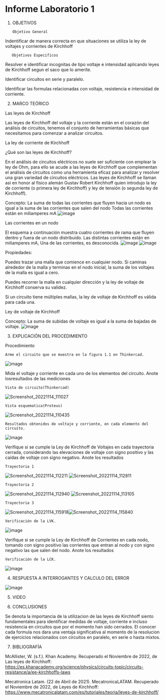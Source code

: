 # Informe Laboratorio 1


1. OBJETIVOS
  
       Objetivo General

Indentificar de manera correcta en que situaciones se utiliza la ley de voltajes y corrientes de Kirchhoff

       Objetivos Especificos

Resolver e identificar incognitas de tipo voltaje e intensidad aplicando leyes de Kirchhoff segun el saco que lo amerite.

Identificar circuitos en serie y paralelo.

Identificar las formulas relacionadas con voltaje, resistencia e intensidad de corriente.

2. MARCO TEÓRICO 

Las leyes de Kirchhoff

Las leyes de Kirchhoff del voltaje y la corriente están en el corazón del análisis de circuitos, tenemos el conjunto de herramientas básicas que necesitamos para comenzar a analizar circuitos. 

La ley de corriente de Kirchhoff

¿Qué son las leyes de Kirchhoff?

En el análisis de circuitos eléctricos no suele ser suficiente con emplear la ley de Ohm, para ello se acude a las leyes de Kirchhoff que complementan el análisis de circuitos como una herramienta eficaz para analizar y resolver una gran variedad de circuitos eléctricos. Las leyes de Kirchhoff se llaman así en honor al físico alemán Gustav Robert Kirchhoff quien introdujo la ley de corriente (o primera ley de Kirchhoff) y ley de tensión (o segunda ley de Kirchhoff).

Concepto: La suma de todas las corrientes que fluyen hacia un nodo es igual a la suma de las corrientes que salen del nodo
Todas las corrientes están en miliamperes mA
![image](https://user-images.githubusercontent.com/116781677/201862585-0cae5ba9-d763-4b47-942e-5f854f2ebbd6.png)

Las corrientes en un nodo

El esquema a continuación muestra cuatro corrientes de rama que fluyen dentro y fuera de un nodo distribuido. Las distintas corrientes están en miliamperes mA, Una de las corrientes, es desconocida.
![image](https://user-images.githubusercontent.com/116781677/201862962-e18b3d09-552c-4b2b-9181-3d3d3ff74c80.png)
![image](https://user-images.githubusercontent.com/116781677/201863309-107d0c5b-dfbc-4a83-9051-0d8a0835813d.png)

Propiedades: 

Puedes trazar una malla que comience en cualquier nodo. Si caminas alrededor de la malla y terminas en el nodo inicial, la suma de los voltajes de la malla es igual a cero.

Puedes recorrer la malla en cualquier dirección y la ley de voltaje de Kirchhoff conserva su validez.

Si un circuito tiene múltiples mallas, la ley de voltaje de Kirchhoff es válida para cada una.

Ley de voltaje de Kirchhoff

Concepto: La suma de subidas de voltaje es igual a la suma de bajadas de voltaje.
![image](https://user-images.githubusercontent.com/116781677/201862523-eec7759b-69b4-4bc4-b9ee-4b43c5e7eebc.png)


3. EXPLICACIÓN DEL PROCEDIMIENTO

Procedimiento

    Arme el circuito que se muestra en la figura 1.1 en Thinkercad.
 
![image](https://user-images.githubusercontent.com/116781677/201838743-03907352-db1b-4be3-bd0d-69db955d2059.png)

Mida el voltaje y corriente en cada uno de los elementos del circuito. Anote losresultados de las mediciones

    Vista de circuito(Thinkercad)
    
![Screenshot_20221114_111027](https://user-images.githubusercontent.com/116781677/201839855-d560bcc6-d9e1-4a1b-94ea-2b174ed0de92.png)

    Vista esquematica(Proteus)
   
![Screenshot_20221114_110435](https://user-images.githubusercontent.com/116781677/201839914-74be743c-cd87-4d17-afdf-9d05ed70965d.png)


    Resultados obtenidos de voltaje y corriente, en cada elemento del circuito.
    
![image](https://user-images.githubusercontent.com/116781677/201838921-03a6be2b-0306-4739-a12b-12066a2de44d.png)

Verifique si se cumple la Ley de Kirchhoff de Voltajes en cada trayectoria cerrada, considerando las elevaciones de voltaje con signo positivo y las caídas de voltaje con signo negativo. Anote los resultados

    Trayectoria 1
    
![Screenshot_20221114_112211](https://user-images.githubusercontent.com/116781677/201840174-3444faaa-2f3f-4127-a9e4-1f7365e224c7.png)
![Screenshot_20221114_112811](https://user-images.githubusercontent.com/116781677/201840190-037eed11-1515-402d-8c9b-49a70df333d6.png)

    Trayectoria 2
    
 ![Screenshot_20221114_112940](https://user-images.githubusercontent.com/116781677/201840205-0f0b9cde-0029-487b-a7ab-ba79d72ec16c.png)
![Screenshot_20221114_113105](https://user-images.githubusercontent.com/116781677/201840214-99924e6a-d3f6-45cc-930f-9b315b9755ad.png)
   
    Trayectoria 3
    
![Screenshot_20221114_115918](https://user-images.githubusercontent.com/116781677/201840326-f890090c-2be1-4733-b85a-73efebc4296f.png)![Screenshot_20221114_115840](https://user-images.githubusercontent.com/116781677/201840250-c0bf128b-63b6-43da-9dc7-1f5fbbb7f0c0.png)
   
    Verificación de la LVK.

![image](https://user-images.githubusercontent.com/116781677/201839088-ff90ea51-3813-4933-b82f-86803fb799f1.png)

Verifique si se cumple la Ley de Kirchhoff de Corrientes en cada nodo, tomando con signo positivo las corrientes que entran al nodo y con signo negativo las que salen
del nodo. Anote los resultados

    Verificación de la LCK.
    
![image](https://user-images.githubusercontent.com/116781677/201839561-e04188ac-a3ee-4bde-99d4-866b830222a4.png)


4. RESPUESTA A INTERROGANTES Y CALCULO DEL ERROR

![image](https://user-images.githubusercontent.com/116781677/201845781-e2c1318c-e47b-4f76-b622-12701fd24d17.png)

5. VIDEO




6. CONCLUSIONES

Se denota la importancia de la utilizacion de las leyes de Kirchhoff siento fundamentales para identificar medidas de voltaje, corriente e incluso resistencia en circuitos que por el momento han sido cerrados.
El conocer cada formula nos dara una ventaja significativa al momento de la resolucion de ejercicios relacionados con circuitos en paralelo, en serie o hasta mixtos.

7. BIBLIOGRAFÍA

McAllister, W. (s.f.). Khan Academy. Recuperado el Noviembre de 2022, de Las leyes de Kirchhoff: https://es.khanacademy.org/science/physics/circuits-topic/circuits-resistance/a/ee-kirchhoffs-laws

Mecatronica Latam. (22 de Abril de 2021). MecatronicaLATAM. Recuperado el Noviembre de 2022, de Leyes de Kirchhoff: https://www.mecatronicalatam.com/es/tutoriales/teoria/leyes-de-kirchhoff/


